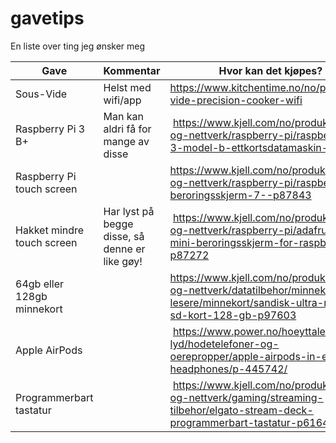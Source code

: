 # gavetips
En liste over ting jeg ønsker meg

| Gave  | Kommentar | Hvor kan det kjøpes? |
| ------------- | ------------- | ------------- |
| Sous-Vide | Helst med wifi/app  | https://www.kitchentime.no/no/p/sous-vide-precision-cooker-wifi |
| Raspberry Pi 3 B+ | Man kan aldri få for mange av disse | https://www.kjell.com/no/produkter/data-og-nettverk/raspberry-pi/raspberry-pi-3-model-b-ettkortsdatamaskin-p88100 |
| Raspberry Pi touch screen | | https://www.kjell.com/no/produkter/data-og-nettverk/raspberry-pi/raspberry-pi-beroringsskjerm-7--p87843 |
| Hakket mindre touch screen | Har lyst på begge disse, så denne er like gøy! | https://www.kjell.com/no/produkter/data-og-nettverk/raspberry-pi/adafruit-2-8-mini-beroringsskjerm-for-raspberry-pi-p87272 |
| 64gb eller 128gb minnekort | | https://www.kjell.com/no/produkter/data-og-nettverk/datatilbehor/minnekort-lesere/minnekort/sandisk-ultra-micro-sd-kort-128-gb-p97603 |
| Apple AirPods | | https://www.power.no/hoeyttalere-og-lyd/hodetelefoner-og-oerepropper/apple-airpods-in-ear-bt-headphones/p-445742/ |
| Programmerbart tastatur | | https://www.kjell.com/no/produkter/data-og-nettverk/gaming/streaming-tilbehor/elgato-stream-deck-programmerbart-tastatur-p61640 |
